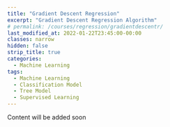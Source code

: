 ```yaml
---
title: "Gradient Descent Regression"
excerpt: "Gradient Descent Regression Algorithm"
# permalink: /courses/regression/gradientdescentr/
last_modified_at: 2022-01-22T23:45:00-00:00
classes: narrow
hidden: false
strip_title: true
categories:
  - Machine Learning
tags: 
  - Machine Learning
  - Classification Model
  - Tree Model
  - Supervised Learning
---
```

Content will be added soon